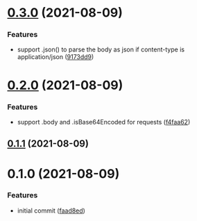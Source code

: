 # [0.3.0](https://github.com/linz/lambda/compare/v0.2.0...v0.3.0) (2021-08-09)


### Features

* support .json() to parse the body as json if content-type is application/json ([9173dd9](https://github.com/linz/lambda/commit/9173dd9f37c7d7b6e6267648251514f960a32934))



# [0.2.0](https://github.com/linz/lambda/compare/v0.1.1...v0.2.0) (2021-08-09)


### Features

* support .body and .isBase64Encoded for requests ([f4faa62](https://github.com/linz/lambda/commit/f4faa62c932fedbdceea205203d92ed5688c859f))



## [0.1.1](https://github.com/linz/lambda/compare/v0.1.0...v0.1.1) (2021-08-09)



# 0.1.0 (2021-08-09)


### Features

* initial commit ([faad8ed](https://github.com/linz/lambda/commit/faad8edf610ce8d74fa366a42450120840671b95))



